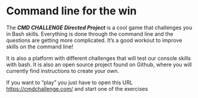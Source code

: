 <h1>Command line for the win</h1>

<p> The <b><i>CMD CHALLENGE Directed Project</i></b> is a cool game that challenges you in Bash skills. Everything is done through the
 command line and the questions are getting more complicated. It’s a good workout to improve skills on the command line!

It is also a platform with different challenges that will test our console skills with bash. It is also an open source project 
found on Github, where you will currently find instructions to create your own.

If you want to “play” you just have to open this URL https://cmdchallenge.com/ and start one of the exercises</p>
